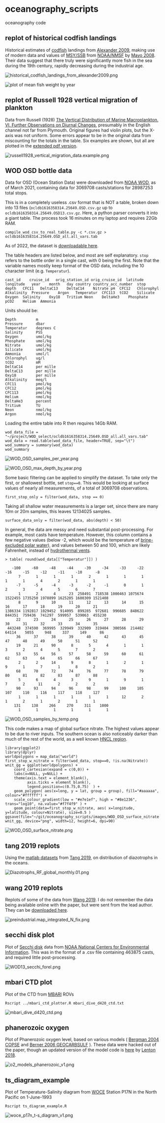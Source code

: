 # oceanography_scripts
oceanography code

## replot of historical codfish landings ##
Historical estimates of [codfish](https://en.wikipedia.org/wiki/Atlantic_cod) landings from [Alexander 2009](https://doi.org/10.1111/j.1467-2979.2009.00334.x), making use of modern data and values of [MSY/SSB](https://repository.library.noaa.gov/view/noaa/12856) from [NOAA/NMSF](https://apps-nefsc.fisheries.noaa.gov/rcb/publications/center-reference-documents.html) by [Mayo 2008](https://repository.library.noaa.gov/view/noaa/3632). Their data suggest that there truly were significantly more fish in the sea during the 19th century, rapidly decreasing during the industrial age.

![historical_codfish_landings_from_alexander2009.png](https://github.com/wrf/oceanography_scripts/blob/master/images/historical_codfish_landings_from_alexander2009.png)

![plot of mean fish weight by year](https://github.com/wrf/oceanography_scripts/blob/master/images/spearfish_catch_tab2_from_coll2004.png)


## replot of Russell 1928 vertical migration of plankton ##
Data from Russell (1928) [The Vertical Distribution of Marine Macroplankton. VI. Further Observations on Diurnal Changes](https://doi.org/10.1017/S0025315400055545), presumably in the English channel not far from Plymouth. Original figures had violin plots, but the X-axis was not uniform. Some errors appear to be in the original data from miscounting for the totals in the table. Six examples are shown, but all are plotted in the [extended pdf version](https://github.com/wrf/oceanography_scripts/blob/master/images/russell1928_vertical_migration_data.6pages.pdf).

![russell1928_vertical_migration_data.example.png](https://github.com/wrf/oceanography_scripts/blob/master/images/russell1928_vertical_migration_data.example.png)

## WOD OSD bottle data ##
Data for OSD (Ocean Station Data) were downloaded from [NOAA WOD](https://www.ncei.noaa.gov/access/world-ocean-database-select/dbsearch.html), as of March 2021, containing data for 3069708 casts/stations for 28987253 total stops.

This is in a completely useless .csv format that is NOT a table, broken down into 13 files (`ocldb1616358314.25649.OSD.csv.gz` up to `ocldb1616358314.25649.OSD13.csv.gz`. Here, a python parser converts it into a giant table. The process took 16 minutes on my laptop and requires 22Gb RAM.

`compile_wod_csv_to_real_table.py -c *.csv.gz > ocldb1616358314.25649.OSD_all.all_vars.tab`

As of 2022, the dataset is [downloadable here](https://bitbucket.org/wrf/datasets/downloads/).

The table headers are listed below, and most are self explanatory. `stop` refers to the bottle order in a single cast, with 0 being the first. Note that the variable names mostly keep format of the OSD data, including the 10 character limit (e.g. `Temperatur`).

`cast_id	cruise_id	orig_station_id	orig_cruise_id	latitude	longitude	year	month	day	country	country_acc_number	stop	depth	CFC11	DeltaC13	DeltaC14	Nitrate	pH	CFC12	Chlorophyl	Alkalinity	Pressure	Argon	Temperatur	CFC113	tCO2	Silicate	Oxygen	Salinity	Oxy18	Tritium	Neon	DeltaHe3	Phosphate	pCO2	Helium	Ammonia`

Units should be:

```
Depth         m
Pressure      dbar
Temperatur    degrees C
Salinity      PSS
Oxygen        umol/kg
Phosphate     umol/kg
Nitrate       umol/kg
Silicate      umol/kg
Ammonia       umol/l
Chlorophyl    ug/l
tCO2          mM
DeltaC14      per mille
DeltaC13      per mille
Oxy18         per mille
Alkalinity    meq/l
CFC11         pmol/kg
CFC12         pmol/kg
CFC113        pmol/kg
Helium        nmol/kg
DeltaHe3      percent
Tritium       TU
Neon          nmol/kg
Argon         nmol/kg
```

Loading the entire table into R then requires 14Gb RAM.

```
wod_data_file = "~/project/WOD_select/ocldb1616358314.25649.OSD_all.all_vars.tab"
wod_data = read.table(wod_data_file, header=TRUE, sep="\t")
wod_summary = summary(wod_data)
wod_summary
```

![WOD_OSD_samples_per_year.png](https://github.com/wrf/oceanography_scripts/blob/master/images/WOD_OSD_samples_per_year.png)

![WOD_OSD_max_depth_by_year.png](https://github.com/wrf/oceanography_scripts/blob/master/images/WOD_OSD_max_depth_by_year.png)

Some basic filtering can be applied to simplify the dataset. To take only the first, or shallowest bottle, set `stop==0`. This would be looking at surface values of nearly all measurements, of a total of 3069708 observations.

`first_stop_only = filter(wod_data, stop == 0)`

Taking all shallow water measurements is a larger set, since there are many 10m or 20m samples, this leaves 12134025 samples.

`surface_data_only = filter(wod_data, abs(depth) < 50)`

In general, the data are messy and need substantial post-processing. For example, most casts have temperature. However, this column contains a few negative values (below -2, which would be the temperature of [brine-excluded polar water](https://nsidc.org/cryosphere/seaice/index.html)), and values between 50 and 100, which are likely Fahrenheit, instead of [hydrothermal vents](https://oceanservice.noaa.gov/facts/vents.html).

```
> table( round(wod_data[["Temperatur"]]) )

   -100     -60     -48     -44     -39     -34     -33     -22     -16     -15     -12     -11     -10      -8 
      7       1       1       1       2       1       1       1       1       1       4       2       1       1 
     -7      -5      -4      -3      -2      -1       0       1       2       3       4       5       6       7 
      1       2       4      23  258491  718538 1000463 1075674 1522455 1735250 1978899 1625205 1600309 1521408 
      8       9      10      11      12      13      14      15      16      17      18      19      20      21 
1386334 1192817 1029452  914095  899285  972681  996685  848622  844351  759436  741297  599957  539063  455230 
     22      23      24      25      26      27      28      29      30      31      32      33      34      35 
 443248  374590  369995  329949  332909  319404  300566  214482   64114    5055     948     337     149      86 
     36      37      38      39      40      42      43      45      47      48      49      50      51      52 
     19      21      90       8       5       4       1       1       3       2       4       5       7       2 
     53      55      56      57      58      59      60      61      62      63      64      65      66      67 
      2       2      14       9       8       1       2       1       9       1       7       1       8       2 
     68      70      72      74      76      77      78      79      80      81      82      83      87      88 
      5       6       4       3       9       1       9       1       7       2      11       2       2       2 
     90      93      94      96      98      99     100     105     107     110     116     117     118     127 
      1       1       1       1       1       1      12       2       1       2       1       2       1       1 
    131     138     266     270     311    1000 
      1       1       1       1       1       1 
```

![WOD_OSD_samples_by_temp.png](https://github.com/wrf/oceanography_scripts/blob/master/images/WOD_OSD_samples_by_temp.png)

This code makes a map of global surface nitrate. The highest values appear to be due to river inputs. The southern ocean is also noticeably darker than much of the rest of the world, as a well known [HNCL region](https://en.wikipedia.org/wiki/High-nutrient,_low-chlorophyll_regions).

```
library(ggplot2)
library(dplyr)
worldpolygons = map_data("world")
first_stop_w_nitrate = filter(wod_data, stop==0, !is.na(Nitrate))
wnit_gg = ggplot(worldpolygons) +
    coord_cartesian(expand = c(0,0)) +
    labs(x=NULL, y=NULL) +
    theme(axis.text = element_blank(),
          axis.ticks = element_blank(),
          legend.position=c(0.75,0.75)  ) +
    geom_polygon( aes(x=long, y = lat, group = group), fill="#aaaaaa", colour="#ffffff") +
    scale_colour_gradient(low = "#e7e1ef", high = "#8e1236", trans="log10", na.value="#f7f4f9" ) +
    geom_point(data=first_stop_w_nitrate, aes( x=longitude, y=latitude, colour=Nitrate), size=0.5 )
ggsave(file="~/git/oceanography_scripts/images/WOD_OSD_surface_nitrate.png", wnit_gg, device="png", width=12, height=6, dpi=90)
```

![WOD_OSD_surface_nitrate.png](https://github.com/wrf/oceanography_scripts/blob/master/images/WOD_OSD_surface_nitrate.png)

## tang 2019 replots ##
Using the [matlab datasets](https://doi.pangaea.de/10.1594/PANGAEA.905108) from [Tang 2019](https://doi.org/10.1029/2019GL084376), on distribution of diazotrophs in the oceans.

![Diazotrophs_RF_global_monthly.01.png](https://github.com/wrf/oceanography_scripts/blob/master/images/Diazotrophs_RF_global_monthly.01.png)

## wang 2019 replots ##
Replots of some of the data from [Wang 2019](http://dx.doi.org/10.1038/s41586-019-0911-2). I do not remember the data being available online with the paper, but were sent from the lead author. They can be [downloaded here](https://bitbucket.org/wrf/datasets/downloads/wang_2019_matlab_data.zip).

![preindustrial.map_integrated_N_fix.png](https://github.com/wrf/oceanography_scripts/blob/master/images/preindustrial.map_integrated_N_fix.png)

## secchi disk plot ##
Plot of [Secchi disk](https://en.wikipedia.org/wiki/Secchi_disk) data from [NOAA National Centers for Environmental Information](https://www.ncei.noaa.gov/data/oceans/woa/WOD/DATA_SUBSETS/). This was in the format of a .csv file containing 463875 casts, and required little post-processing.

![WOD13_secchi_forel.png](https://github.com/wrf/oceanography_scripts/blob/master/images/WOD13_secchi_forel.png)

## mbari CTD plot ##
Plot of the CTD from [MBARI](https://www.mbari.org/products/data-repository/) ROVs

`Rscript ../mbari_ctd_plotter.R mbari_dive_d420_ctd.txt`

![mbari_dive_d420_ctd.png](https://github.com/wrf/oceanography_scripts/blob/master/images/mbari_dive_d420_ctd.png)

## phanerozoic oxygen ##
Plot of Phanerozoic oxygen level, based on various models ( [Bergman 2004 COPSE](https://doi.org/10.2475/ajs.304.5.397) and [Berner 2006 GEOCARBSULF](https://doi.org/10.1016/j.gca.2005.11.032) ). These data were hacked out of the paper, though an updated version of the model code is [here](https://github.com/sjdaines/COPSE) by [Lenton 2018](https://doi.org/10.1016/j.earscirev.2017.12.004).

![o2_models_phanerozoic_v1.png](https://github.com/wrf/oceanography_scripts/blob/master/images/o2_models_phanerozoic_v1.png)

## ts_diagram_example ##
Plot of Temperature-Salinity diagram from [WOCE](https://en.wikipedia.org/wiki/World_Ocean_Circulation_Experiment) Station P17N in the North Pacific on 1-June-1993

`Rscript ts_diagram_example.R`

![woce_p17n_t-s_diagram_v1.png](https://github.com/wrf/oceanography_scripts/blob/master/images/woce_p17n_t-s_diagram_v1.png)
